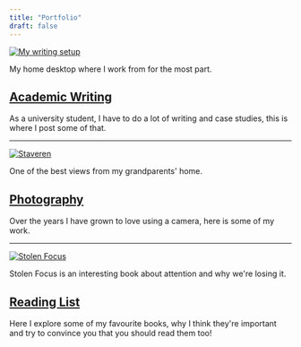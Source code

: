 ```yaml
---
title: "Portfolio"
draft: false
---
```


[![My writing setup](/portfolio/images/desktop.jpg)](/portfolio/academic_writing)

My home desktop where I work from for the most part.

## [Academic Writing](/portfolio/academic_writing)

As a university student, I have to do a lot of writing and case studies, this is where I post some of that.  

---  

[![Staveren](/portfolio/images/Staveren.jpg)](/portfolio/photography)

One of the best views from my grandparents' home.

## [Photography](/portfolio/photography)

Over the years I have grown to love using a camera, here is some of my work.

---

[![Stolen Focus](/portfolio/images/stolen_focus.jpg)](/portfolio/reading_list)

Stolen Focus is an interesting book about attention and why we're losing it.
## [Reading List](/portfolio/reading_list)

Here I explore some of my favourite books, why I think they're important and try to convince you that you should read them too!
